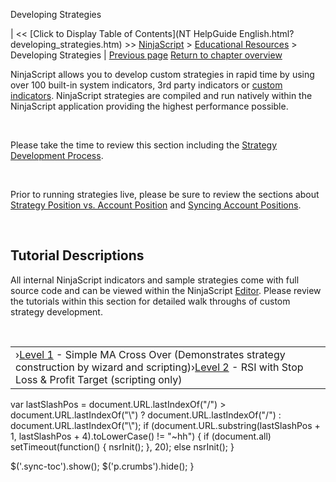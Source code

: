 ﻿










 


Developing Strategies







| &lt;&lt; [Click to Display Table of Contents](NT HelpGuide English.html?developing_strategies.htm) &gt;&gt;
 [NinjaScript](ninjascript.htm) &gt; [Educational Resources](educational_resources.htm) &gt;
Developing Strategies | [Previous page](developing_outside_of_the_ninj.htm)
[Return to chapter overview](educational_resources.htm)










NinjaScript allows you to develop custom strategies in rapid time by using over 100 built-in system indicators, 3rd party indicators or [custom indicators](developing_indicators.htm). NinjaScript strategies are compiled and run natively within the NinjaScript application providing the highest performance possible.


 


Please take the time to review this section including the [Strategy Development Process](the_strategy_development_process.htm).


 


Prior to running strategies live, please be sure to review the sections about [Strategy Position vs. Account Position](strategy_position_vs_account_p.htm) and [Syncing Account Positions](syncing_account_positions.htm).


 


Tutorial Descriptions
---------------------


All internal NinjaScript indicators and sample strategies come with full source code and can be viewed within the NinjaScript [Editor](editor.htm). Please review the tutorials within this section for detailed walk throughs of custom strategy development.


 




|  |
| --- |
| ›[Level 1](beginner_-_simple_ma_cross_ove.htm) - Simple MA Cross Over (Demonstrates strategy construction by wizard and scripting)›[Level 2](intermediate_-_rsi_with_stop_l.htm) - RSI with Stop Loss &amp; Profit Target (scripting only) |






 
 var lastSlashPos = document.URL.lastIndexOf("/") &gt; document.URL.lastIndexOf("\\") ? document.URL.lastIndexOf("/") : document.URL.lastIndexOf("\\");
 if (document.URL.substring(lastSlashPos + 1, lastSlashPos + 4).toLowerCase() != "~hh") {
 if (document.all) setTimeout(function() {
 nsrInit();
 }, 20);
 else nsrInit();
 }
 
 
 $('.sync-toc').show();
 $('p.crumbs').hide();
 }
 
 
 



